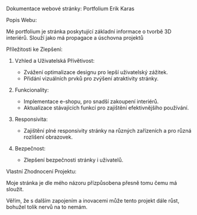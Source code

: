 Dokumentace webové stránky: Portfolium Erik Karas

Popis Webu:

Mé portfolium je stránka poskytující základní informace o tvorbě 3D interiérů. Slouží jako má propagace a úschovna projektů

Příležitosti ke Zlepšení:

1. Vzhled a Uživatelská Přívětivost:
   - Zvážení optimalizace designu pro lepší uživatelský zážitek.
   - Přidání vizuálních prvků pro zvýšení atraktivity stránky.

2. Funkcionality:
   - Implementace e-shopu, pro snadší zakoupení interiérů.
   - Aktualizace stávajících funkcí pro zajištění efektivnějšího používání.

3. Responsivita:
   - Zajištění plné responsivity stránky na různých zařízeních a pro různá rozlišení obrazovek.

4. Bezpečnost:
   - Zlepšení bezpečnosti stránky i uživatelů.


Vlastní Zhodnocení Projektu:

Moje stránka je dle mého názoru přízpůsobena přesně tomu čemu má sloužit.

Věřím, že s dalším zapojením a inovacemi může tento projekt dále růst, bohužel tolik nervů na to nemám.
